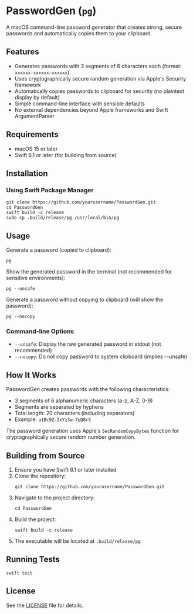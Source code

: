 # PasswordGen (`pg`)

A macOS command-line password generator that creates strong, secure passwords and automatically copies them to your clipboard.

## Features

- Generates passwords with 3 segments of 6 characters each (format: `xxxxxx-xxxxxx-xxxxxx`)
- Uses cryptographically secure random generation via Apple's Security framework
- Automatically copies passwords to clipboard for security (no plaintext display by default)
- Simple command-line interface with sensible defaults
- No external dependencies beyond Apple frameworks and Swift ArgumentParser

## Requirements

- macOS 15 or later
- Swift 6.1 or later (for building from source)

## Installation

### Using Swift Package Manager

```
git clone https://github.com/yourusername/PasswordGen.git
cd PasswordGen
swift build -c release
sudo cp .build/release/pg /usr/local/bin/pg
```

## Usage

Generate a password (copied to clipboard):

```
pg
```

Show the generated password in the terminal (not recommended for sensitive environments):

```
pg --unsafe
```

Generate a password without copying to clipboard (will show the password):

```
pg --nocopy
```

### Command-line Options

- `--unsafe`: Display the raw generated password in stdout (not recommended)
- `--nocopy`: Do not copy password to system clipboard (implies --unsafe)

## How It Works

PasswordGen creates passwords with the following characteristics:
- 3 segments of 6 alphanumeric characters (a-z, A-Z, 0-9)
- Segments are separated by hyphens
- Total length: 20 characters (including separators)
- Example: `a1Bc9Z-2xYz3w-7pQ8rS`

The password generation uses Apple's `SecRandomCopyBytes` function for cryptographically secure random number generation.

## Building from Source

1. Ensure you have Swift 6.1 or later installed
2. Clone the repository:
   ```
   git clone https://github.com/yourusername/PasswordGen.git
   ```
3. Navigate to the project directory:
   ```
   cd PasswordGen
   ```
4. Build the project:
   ```
   swift build -c release
   ```
5. The executable will be located at `.build/release/pg`

## Running Tests

```
swift test
```

## License

See the [LICENSE](LICENSE) file for details.
